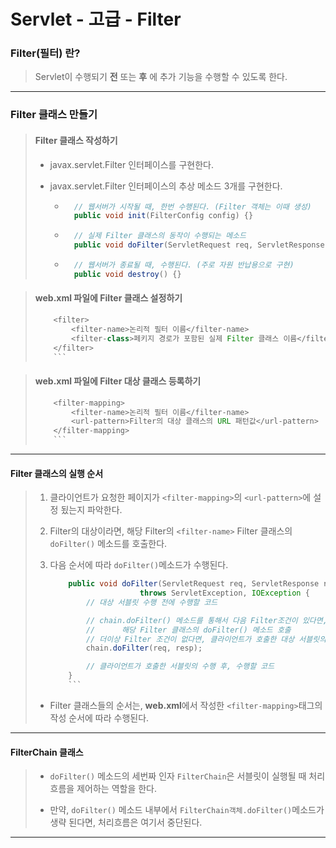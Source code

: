# Servlet - 고급 - Filter

### Filter(필터) 란?

>	Servlet이 수행되기 **전** 또는 **후** 에 추가 기능을 수행할 수 있도록 한다.
	
---

### Filter 클래스 만들기

>	#### Filter 클래스 작성하기
>
>	* javax.servlet.Filter 인터페이스를 구현한다.
>	
>	* javax.servlet.Filter 인터페이스의 추상 메소드 3개를 구현한다.
>		
>		* ```java
>			// 웹서버가 시작될 때, 한번 수행된다. (Filter 객체는 이때 생성)
>			public void init(FilterConfig config) {}
>			```
>				
>		* ```java
>			// 실제 Filter 클래스의 동작이 수행되는 메소드
>			public void doFilter(ServletRequest req, ServletResponse resp, FilterChain chain) {}
>			```
>
>		* ```java
>			// 웹서버가 종료될 때, 수행된다. (주로 자원 반납용으로 구현)
>			public void destroy() {}
>			```



>	#### web.xml 파일에 Filter 클래스 설정하기
>
>	```java
>		<filter>
>			<filter-name>논리적 필터 이름</filter-name>
>			<filter-class>페키지 경로가 포함된 실제 Filter 클래스 이름</filter-class>
>		</filter>
>		```



>	#### web.xml 파일에 Filter 대상 클래스 등록하기
>
>	```java
>		<filter-mapping>
>			<filter-name>논리적 필터 이름</filter-name>
>			<url-pattern>Filter의 대상 클래스의 URL 패턴값</url-pattern>
>		</filter-mapping>
>		```

---

#### Filter 클래스의 실행 순서

>	1. 클라이언트가 요청한 페이지가 ``<filter-mapping>``의 ``<url-pattern>``에 설정 됬는지 파악한다.
>
>	1. Filter의 대상이라면, 해당 Filter의 ``<filter-name>`` Filter 클래스의 ``doFilter()`` 메소드를 호출한다.
>
>	1. 다음 순서에 따라 ``doFilter()``메소드가 수행된다.
>
>		```java
>			public void doFilter(ServletRequest req, ServletResponse resp, FilterChain chain) 
>							throws ServletException, IOException {
>				// 대상 서블릿 수행 전에 수행할 코드
>
>				// chain.doFilter() 메소드를 통해서 다음 Filter조건이 있다면,
>				// 		해당 Filter 클래스의 doFilter() 메소드 호출
>				// 더이상 Filter 조건이 없다면, 클라이언트가 호출한 대상 서블릿의 service() 메소드 수행
>				chain.doFilter(req, resp);
>
>				// 클라이언트가 호출한 서블릿의 수행 후, 수행할 코드
>			}
>			```
>
>	* Filter 클래스들의 순서는, **web.xml**에서 작성한 ``<filter-mapping>``태그의 작성 순서에 따라 수행된다.

---

#### FilterChain 클래스

>	* ``doFilter()`` 메소드의 세번짜 인자 ``FilterChain``은 서블릿이 실행될 때 처리흐름을 제어하는 역할을 한다.
>
>	* 만약, ``doFilter()`` 메소드 내부에서 ``FilterChain객체.doFilter()``메소드가 생략 된다면, 처리흐름은 여기서 중단된다.

---